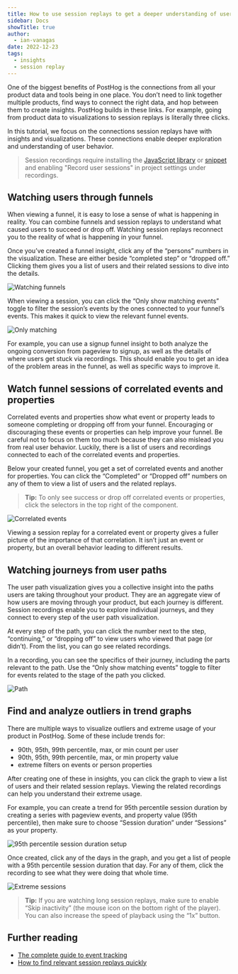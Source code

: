 ```yaml
---
title: How to use session replays to get a deeper understanding of user behavior
sidebar: Docs
showTitle: true
author:
  - ian-vanagas
date: 2022-12-23
tags:
  - insights
  - session replay
---
```

 

One of the biggest benefits of PostHog is the connections from all your product data and tools being in one place. You don’t need to link together multiple products, find ways to connect the right data, and hop between them to create insights. PostHog builds in these links. For example, going from product data to visualizations to session replays is literally three clicks.

In this tutorial, we focus on the connections session replays have with insights and visualizations. These connections enable deeper exploration and understanding of user behavior.

> Session recordings require installing the [JavaScript library](https://posthog.com/docs/integrate/client/js) or [snippet](https://posthog.com/docs/integrate#snippet) and enabling "Record user sessions" in project settings under recordings.

## Watching users through funnels

When viewing a funnel, it is easy to lose a sense of what is happening in reality. You can combine funnels and session replays to understand what caused users to succeed or drop off. Watching session replays reconnect you to the reality of what is happening in your funnel.

Once you’ve created a funnel insight, click any of the “persons” numbers in the visualization. These are either beside “completed step” or “dropped off.” Clicking them gives you a list of users and their related sessions to dive into the details.

![Watching funnels](https://res.cloudinary.com/dmukukwp6/image/upload/v1710055416/posthog.com/contents/images/tutorials/explore-insights-session-recordings/funnel.png)

When viewing a session, you can click the “Only show matching events” toggle to filter the session’s events by the ones connected to your funnel’s events. This makes it quick to view the relevant funnel events.

![Only matching](https://res.cloudinary.com/dmukukwp6/image/upload/v1710055416/posthog.com/contents/images/tutorials/explore-insights-session-recordings/only-matching.png)

For example, you can use a signup funnel insight to both analyze the ongoing conversion from pageview to signup, as well as the details of where users get stuck via recordings. This should enable you to get an idea of the problem areas in the funnel, as well as specific ways to improve it.

## Watch funnel sessions of correlated events and properties

Correlated events and properties show what event or property leads to someone completing or dropping off from your funnel. Encouraging or discouraging these events or properties can help improve your funnel. Be careful not to focus on them too much because they can also mislead you from real user behavior. Luckily, there is a list of users and recordings connected to each of the correlated events and properties.

Below your created funnel, you get a set of correlated events and another for properties. You can click the “Completed” or “Dropped off” numbers on any of them to view a list of users and the related replays.

> **Tip:** To only see success or drop off correlated events or properties, click the selectors in the top right of the component.

![Correlated events](https://res.cloudinary.com/dmukukwp6/image/upload/v1710055416/posthog.com/contents/images/tutorials/explore-insights-session-recordings/correlated.png)

Viewing a session replay for a correlated event or property gives a fuller picture of the importance of that correlation. It isn’t just an event or property, but an overall behavior leading to different results.

## Watching journeys from user paths

The user path visualization gives you a collective insight into the paths users are taking throughout your product. They are an aggregate view of how users are moving through your product, but each journey is different. Session recordings enable you to explore individual journeys, and they connect to every step of the user path visualization.

At every step of the path, you can click the number next to the step, “continuing,” or “dropping off” to view users who viewed that page (or didn’t). From the list, you can go see related recordings.

In a recording, you can see the specifics of their journey, including the parts relevant to the path. Use the “Only show matching events” toggle to filter for events related to the stage of the path you clicked.

![Path](https://res.cloudinary.com/dmukukwp6/image/upload/v1710055416/posthog.com/contents/images/tutorials/explore-insights-session-recordings/path.png)

## Find and analyze outliers in trend graphs

There are multiple ways to visualize outliers and extreme usage of your product in PostHog. Some of these include trends for:

- 90th, 95th, 99th percentile, max, or min count per user
- 90th, 95th, 99th percentile, max, or min property value
- extreme filters on events or person properties

After creating one of these in insights, you can click the graph to view a list of users and their related session replays. Viewing the related recordings can help you understand their extreme usage.

For example, you can create a trend for 95th percentile session duration by creating a series with pageview events, and property value (95th percentile), then make sure to choose “Session duration” under “Sessions” as your property.

![95th percentile session duration setup](https://res.cloudinary.com/dmukukwp6/image/upload/v1710055416/posthog.com/contents/images/tutorials/explore-insights-session-recordings/extreme.png)

Once created, click any of the days in the graph, and you get a list of people with a 95th percentile session duration that day. For any of them, click the recording to see what they were doing that whole time.

![Extreme sessions](https://res.cloudinary.com/dmukukwp6/image/upload/v1710055416/posthog.com/contents/images/tutorials/explore-insights-session-recordings/extreme-sessions.png)

> **Tip:** If you are watching long session replays, make sure to enable “Skip inactivity” (the mouse icon on the bottom right of the player). You can also increase the speed of playback using the “1x” button.

## Further reading

- [The complete guide to event tracking](/tutorials/event-tracking-guide)
- [How to find relevant session replays quickly](https://posthog.com/tutorials/filter-session-recordings)

<NewsletterForm />